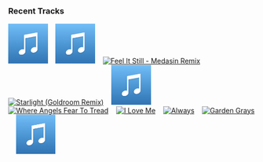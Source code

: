 ### Recent Tracks
[<img src='https://github.com/atfinke/atfinke/blob/master/placeholder.jpeg?raw=true' width='16%' height='16%' alt='Luv Is Not Enough (feat. Clear Mortifee)'>](https://www.last.fm/music/miami%2bhorror/_/luv%2bis%2bnot%2benough%2b%2528feat.%2bclear%2bmortifee%2529)&nbsp;&nbsp;&nbsp;&nbsp;[<img src='https://github.com/atfinke/atfinke/blob/master/placeholder.jpeg?raw=true' width='16%' height='16%' alt='Kyoto'>](https://www.last.fm/music/otr/_/kyoto)&nbsp;&nbsp;&nbsp;&nbsp;[<img src='https://lastfm.freetls.fastly.net/i/u/300x300/517a7bb64b7754ca784d5759fb523582.png' width='16%' height='16%' alt='Feel It Still - Medasin Remix'>](https://www.last.fm/music/portugal.%2bthe%2bman/_/feel%2bit%2bstill%2b-%2bmedasin%2bremix)&nbsp;&nbsp;&nbsp;&nbsp;[<img src='https://lastfm.freetls.fastly.net/i/u/300x300/f2b16f1c0c5ed1edf3d7772e79d49098.png' width='16%' height='16%' alt='Starlight (Goldroom Remix)'>](https://www.last.fm/music/jai%2bwolf/_/starlight%2b%2528goldroom%2bremix%2529)&nbsp;&nbsp;&nbsp;&nbsp;[<img src='https://github.com/atfinke/atfinke/blob/master/placeholder.jpeg?raw=true' width='16%' height='16%' alt='I Wanna Know'>](https://www.last.fm/music/la%2bfelix/_/i%2bwanna%2bknow)&nbsp;&nbsp;&nbsp;&nbsp;<br>[<img src='https://lastfm.freetls.fastly.net/i/u/300x300/084638e2ef39c134b2ac1770f753042b.png' width='16%' height='16%' alt='Where Angels Fear To Tread'>](https://www.last.fm/music/disclosure/_/where%2bangels%2bfear%2bto%2btread)&nbsp;&nbsp;&nbsp;&nbsp;[<img src='https://lastfm.freetls.fastly.net/i/u/300x300/648045690704a142ad3a11f6bf44cc51.png' width='16%' height='16%' alt='I Love Me'>](https://www.last.fm/music/demi%2blovato/_/i%2blove%2bme)&nbsp;&nbsp;&nbsp;&nbsp;[<img src='https://lastfm.freetls.fastly.net/i/u/300x300/1a3acd28f2984bc6cbde5ea13dc9d70b.png' width='16%' height='16%' alt='Always'>](https://www.last.fm/music/panama/_/always)&nbsp;&nbsp;&nbsp;&nbsp;[<img src='https://lastfm.freetls.fastly.net/i/u/300x300/56f1d11f8a804b5fcb2b9e5dcfc56b7d.png' width='16%' height='16%' alt='Garden Grays'>](https://www.last.fm/music/wildcat%2521%2bwildcat%2521/_/garden%2bgrays)&nbsp;&nbsp;&nbsp;&nbsp;[<img src='https://github.com/atfinke/atfinke/blob/master/placeholder.jpeg?raw=true' width='16%' height='16%' alt='Stay With Me (feat. Jeremy Zucker)'>](https://www.last.fm/music/ayokay/_/stay%2bwith%2bme%2b%2528feat.%2bjeremy%2bzucker%2529)&nbsp;&nbsp;&nbsp;&nbsp;<br>